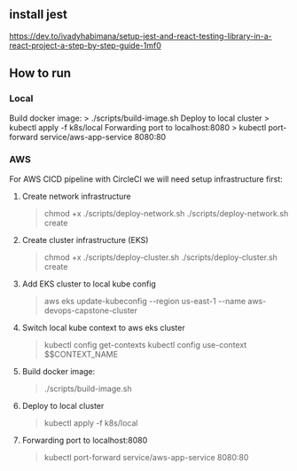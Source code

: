 ## install jest
https://dev.to/ivadyhabimana/setup-jest-and-react-testing-library-in-a-react-project-a-step-by-step-guide-1mf0

## How to run

### Local
Build docker image: > ./scripts/build-image.sh
Deploy to local cluster > kubectl apply -f k8s/local
Forwarding port to localhost:8080 > kubectl port-forward service/aws-app-service 8080:80

### AWS
For AWS CICD pipeline with CircleCI we will need setup infrastructure first:
1. Create network infrastructure
   > chmod +x ./scripts/deploy-network.sh
   > ./scripts/deploy-network.sh create

2. Create cluster infrastructure (EKS)
   > chmod +x ./scripts/deploy-cluster.sh
   > ./scripts/deploy-cluster.sh create

3. Add EKS cluster to local kube config
   > aws eks update-kubeconfig --region us-east-1 --name aws-devops-capstone-cluster

4. Switch local kube context to aws eks cluster
   > kubectl config get-contexts
   > kubectl config use-context $$CONTEXT_NAME

5. Build docker image:
   > ./scripts/build-image.sh

6. Deploy to local cluster
   > kubectl apply -f k8s/local

7. Forwarding port to localhost:8080
   > kubectl port-forward service/aws-app-service 8080:80